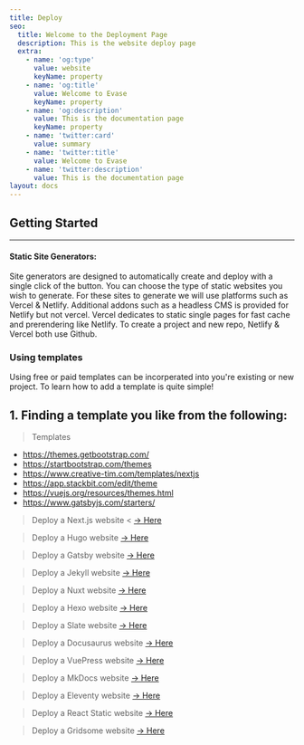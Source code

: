 ```yaml
---
title: Deploy
seo:
  title: Welcome to the Deployment Page
  description: This is the website deploy page
  extra:
    - name: 'og:type'
      value: website
      keyName: property
    - name: 'og:title'
      value: Welcome to Evase
      keyName: property
    - name: 'og:description'
      value: This is the documentation page
      keyName: property
    - name: 'twitter:card'
      value: summary
    - name: 'twitter:title'
      value: Welcome to Evase
    - name: 'twitter:description'
      value: This is the documentation page
layout: docs
---
```


<h2>Getting Started</h2>

---

<h4>Static Site Generators:</h4>
Site generators are designed to automatically create and deploy with a single click of the button. You can choose the type of static websites you wish to generate. For these sites to generate we will use platforms such as Vercel & Netlify. Additional addons such as a headless CMS is provided for Netlify but not vercel. Vercel dedicates to static single pages for fast cache and prerendering like Netlify. To create a project and new repo, Netlify & Vercel both use Github. 

<h3>Using templates</h3>
Using free or paid templates can be incorperated into you're existing or new project. To learn how to add a template is quite simple!
<h2>1. Finding a template you like from the following:</h2>

> Templates
+ https://themes.getbootstrap.com/
+ https://startbootstrap.com/themes 
+ https://www.creative-tim.com/templates/nextjs
+ https://app.stackbit.com/edit/theme
+ https://vuejs.org/resources/themes.html
+ https://www.gatsbyjs.com/starters/


> Deploy a Next.js website <
[-> Here](https://app.netlify.com/start/deploy?repository=https://github.com/cassidoo/next-netlify-starter) 

> Deploy a Hugo website
[-> Here](https://app.netlify.com/start/deploy?repository=https://github.com/netlify/victor-hugo) 

> Deploy a Gatsby website
[-> Here](https://app.netlify.com/start/deploy?repository=https://github.com/gatsbyjs/gatsby-starter-default) 

> Deploy a Jekyll website
[-> Here](https://app.netlify.com/start/deploy?repository=https://github.com/netlify-templates/jekyll-base)

> Deploy a Nuxt website 
[-> Here](https://app.netlify.com/start/deploy?repository=https://github.com/lukeocodes/nuxt-starter-netlify-cms)

> Deploy a Hexo website
[-> Here](https://app.netlify.com/start/deploy?repository=https://github.com/hexojs/hexo-starter)

> Deploy a Slate website
[-> Here](https://app.netlify.com/start/deploy?repository=https://github.com/slatedocs/slate)

> Deploy a Docusaurus website
[-> Here](https://app.netlify.com/start/deploy?repository=https://github.com/anishkny/docusaurus-base)

> Deploy a VuePress website
[-> Here](https://app.netlify.com/start/deploy?repository=https://github.com/capriosa/vuepress-deploy)

> Deploy a MkDocs website 
[-> Here](https://app.netlify.com/start/deploy?repository=https://github.com/netlify-templates/mkdocs-base)

> Deploy a Eleventy website
[-> Here](https://app.netlify.com/start/deploy?repository=https://github.com/11ty/eleventy-base-blog)

> Deploy a React Static website
[-> Here](https://app.netlify.com/start/deploy?repository=https://github.com/tannerlinsley/react-static-starter)

> Deploy a Gridsome website
[-> Here](https://app.netlify.com/start/deploy?repository=https://github.com/gridsome/gridsome-starter-default)

